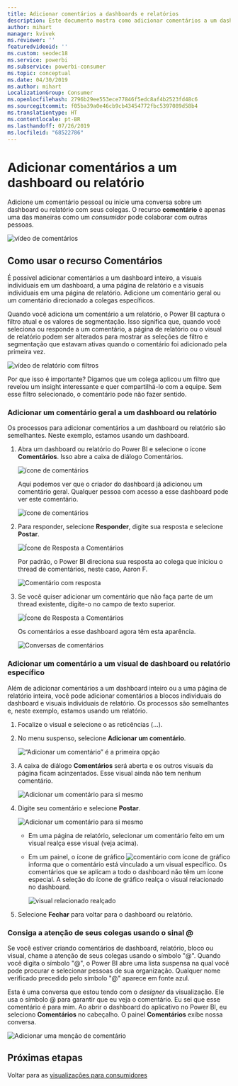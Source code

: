 ```yaml
---
title: Adicionar comentários a dashboards e relatórios
description: Este documento mostra como adicionar comentários a um dashboard, relatório ou visual e como usar comentários para conversar com colaboradores.
author: mihart
manager: kvivek
ms.reviewer: ''
featuredvideoid: ''
ms.custom: seodec18
ms.service: powerbi
ms.subservice: powerbi-consumer
ms.topic: conceptual
ms.date: 04/30/2019
ms.author: mihart
LocalizationGroup: Consumer
ms.openlocfilehash: 2796b29ee553ece77846f5edc8af4b2523fd48c6
ms.sourcegitcommit: f05ba39a0e46cb9cb43454772fbc5397089d58b4
ms.translationtype: HT
ms.contentlocale: pt-BR
ms.lasthandoff: 07/26/2019
ms.locfileid: "68522786"
---
```

# <a name="add-comments-to-a-dashboard-or-report"></a>Adicionar comentários a um dashboard ou relatório
Adicione um comentário pessoal ou inicie uma conversa sobre um dashboard ou relatório com seus colegas. O recurso **comentário** é apenas uma das maneiras como um *consumidor* pode colaborar com outras pessoas. 

![vídeo de comentários](media/end-user-comment/comment.gif)

## <a name="how-to-use-the-comments-feature"></a>Como usar o recurso Comentários
É possível adicionar comentários a um dashboard inteiro, a visuais individuais em um dashboard, a uma página de relatório e a visuais individuais em uma página de relatório. Adicione um comentário geral ou um comentário direcionado a colegas específicos.  

Quando você adiciona um comentário a um relatório, o Power BI captura o filtro atual e os valores de segmentação. Isso significa que, quando você seleciona ou responde a um comentário, a página de relatório ou o visual de relatório podem ser alterados para mostrar as seleções de filtro e segmentação que estavam ativas quando o comentário foi adicionado pela primeira vez.  

![vídeo de relatório com filtros](media/end-user-comment/comment-reports-with-filters/comment-reports-with-filters.gif)

Por que isso é importante? Digamos que um colega aplicou um filtro que revelou um insight interessante e quer compartilhá-lo com a equipe. Sem esse filtro selecionado, o comentário pode não fazer sentido. 

### <a name="add-a-general-comment-to-a-dashboard-or-report"></a>Adicionar um comentário geral a um dashboard ou relatório
Os processos para adicionar comentários a um dashboard ou relatório são semelhantes. Neste exemplo, estamos usando um dashboard. 

1. Abra um dashboard ou relatório do Power BI e selecione o ícone **Comentários**. Isso abre a caixa de diálogo Comentários.

    ![ícone de comentários](media/end-user-comment/power-bi-comment-icon.png)

    Aqui podemos ver que o criador do dashboard já adicionou um comentário geral.  Qualquer pessoa com acesso a esse dashboard pode ver este comentário.

    ![ícone de comentários](media/end-user-comment/power-bi-dash-comment.png)

2. Para responder, selecione **Responder**, digite sua resposta e selecione **Postar**.  

    ![Ícone de Resposta a Comentários](media/end-user-comment/power-bi-comment-reply.png)

    Por padrão, o Power BI direciona sua resposta ao colega que iniciou o thread de comentários, neste caso, Aaron F. 

    ![Comentário com resposta](media/end-user-comment/power-bi-response.png)

 3. Se você quiser adicionar um comentário que não faça parte de um thread existente, digite-o no campo de texto superior.

    ![Ícone de Resposta a Comentários](media/end-user-comment/power-bi-new-comment.png)

    Os comentários a esse dashboard agora têm esta aparência.

    ![Conversas de comentários](media/end-user-comment/power-bi-comment-conversation.png)

### <a name="add-a-comment-to-a-specific-dashboard-or-report-visual"></a>Adicionar um comentário a um visual de dashboard ou relatório específico
Além de adicionar comentários a um dashboard inteiro ou a uma página de relatório inteira, você pode adicionar comentários a blocos individuais do dashboard e visuais individuais de relatório. Os processos são semelhantes e, neste exemplo, estamos usando um relatório.

1. Focalize o visual e selecione o as reticências (…).    
2. No menu suspenso, selecione **Adicionar um comentário**.

    ![“Adicionar um comentário” é a primeira opção](media/end-user-comment/power-bi-comment-report.png)  

3.  A caixa de diálogo **Comentários** será aberta e os outros visuais da página ficam acinzentados. Esse visual ainda não tem nenhum comentário. 

    ![Adicionar um comentário para si mesmo](media/end-user-comment/power-bi-comment-bar.png)  

4. Digite seu comentário e selecione **Postar**.

    ![Adicionar um comentário para si mesmo](media/end-user-comment/power-bi-comment-june.png)  

    - Em uma página de relatório, selecionar um comentário feito em um visual realça esse visual (veja acima).

    - Em um painel, o ícone de gráfico ![comentário com ícone de gráfico](media/end-user-comment/power-bi-comment-chart-icon.png) informa que o comentário está vinculado a um visual específico. Os comentários que se aplicam a todo o dashboard não têm um ícone especial. A seleção do ícone de gráfico realça o visual relacionado no dashboard.

        ![visual relacionado realçado](media/end-user-comment/power-bi-comment-highlight2.png)

5. Selecione **Fechar** para voltar para o dashboard ou relatório.

### <a name="get-your-colleagues-attention-by-using-the--sign"></a>Consiga a atenção de seus colegas usando o sinal @
Se você estiver criando comentários de dashboard, relatório, bloco ou visual, chame a atenção de seus colegas usando o símbolo "\@".  Quando você digita o símbolo "\@", o Power BI abre uma lista suspensa na qual você pode procurar e selecionar pessoas de sua organização. Qualquer nome verificado precedido pelo símbolo "\@" aparece em fonte azul. 

Esta é uma conversa que estou tendo com o *designer* da visualização. Ele usa o símbolo @ para garantir que eu veja o comentário. Eu sei que esse comentário é para mim. Ao abrir o dashboard do aplicativo no Power BI, eu seleciono **Comentários** no cabeçalho. O painel **Comentários** exibe nossa conversa.

![Adicionar uma menção de comentário](media/end-user-comment/power-bi-comment-convo.png)  



## <a name="next-steps"></a>Próximas etapas
Voltar para as [visualizações para consumidores](end-user-visualizations.md)    
<!--[Select a visualization to open a report](end-user-open-report.md)-->
